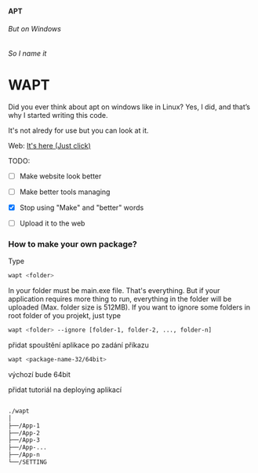 #### APT
###### But on Windows
###### So I name it
# WAPT

Did you ever think about apt on windows like in Linux? Yes, I did, and that’s why I started writing this code.

It's not alredy for use but you can look at it.

Web: [It's here (Just click)](https://wapt.pythonanywhere.com)

TODO:
- [ ] Make website look better
- [ ] Make better tools managing
- [x] Stop using "Make" and "better" words
- [ ] Upload it to the web


### How to make your own package?

Type
```bash
wapt <folder>
```
In your folder must be main.exe file. That's everything. But if your application requires more thing to run, everything in the folder will be uploaded (Max. folder size is 512MB). If you want to ignore some folders in root folder of you projekt, just type
```bash
wapt <folder> --ignore [folder-1, folder-2, ..., folder-n]
```

přidat spouštění aplikace po zadání příkazu
```bash
wapt <package-name-32/64bit>
```
výchozí bude 64bit

přidat tutoriál na deploying aplikací

```bash

./wapt
│
├──/App-1
├──/App-2
├──/App-3
├──/App-...
├──/App-n
└──/SETTING

```